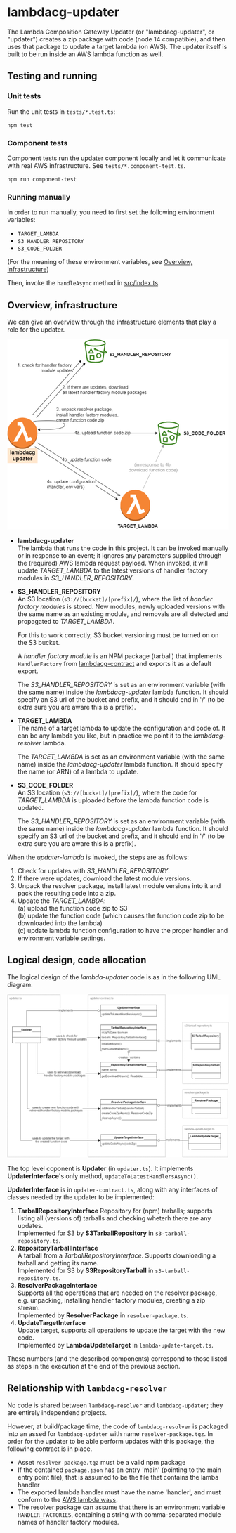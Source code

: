 # lambdacg-updater

The Lambda Composition Gateway Updater (or "lambdacg-updater", or "updater") creates a zip package with code (node 14 compatible), and then uses that package to update a target lambda (on AWS). The updater itself is built to be run inside an AWS lambda function as well. 

## Testing and running

### Unit tests

Run the unit tests in `tests/*.test.ts`:

    npm test

### Component tests

Component tests run the updater component locally and let it communicate with real AWS infrastructure. See `tests/*.component-test.ts`. 

    npm run component-test

### Running manually

In order to run manually, you need to first set the following environment variables:

* `TARGET_LAMBDA`
* `S3_HANDLER_REPOSITORY`
* `S3_CODE_FOLDER`

(For the meaning of these environment variables, see [Overview, infrastructure](overview-infrastructure))

Then, invoke the `handleAsync` method in [src/index.ts](src/index.ts).

## Overview, infrastructure

We can give an overview through the infrastructure elements that play a role for the updater. 

![Upater Infrastructure](diagrams/lambdacg-updater-infrastructure.png)

* **lambdacg-updater**    
  The lambda that runs the code in this project. It can be invoked manually or in response to an event; it ignores any parameters supplied through the (required) AWS lambda request payload. When invoked, it will update *TARGET_LAMBDA* to the latest versions of handler factory modules in *S3_HANDLER_REPOSITORY*.

* **S3_HANDLER_REPOSITORY**    
  An S3 location (`s3://[bucket]/[prefix]/`), where the list of *handler factory modules* is stored. New modules, newly uploaded versions with the same name as an existing module, and removals are all detected and propagated to *TARGET_LAMBDA*. 
  
  For this to work correctly, S3 bucket versioning must be turned on on the S3 bucket.         

  A *handler factory module* is an NPM package (tarball) that implements `HandlerFactory` from [lambdacg-contract](../lambdacg-contract) and exports it as a default export.    

  The *S3_HANDLER_REPOSITORY* is set as an environment variable (with the same name) inside the *lambdacg-updater* lambda function. It should specify an S3 url of the bucket and prefix, and it should end in '/' (to be extra sure you are aware this is a prefix).

* **TARGET_LAMBDA**    
  The name of a target lambda to update the configuration and code of. It can be any lambda you like, but in practice we point it to the *lambdacg-resolver* lambda.    

  The *TARGET_LAMBDA* is set as an environment variable (with the same name) inside the *lambdacg-updater* lambda function. It should specify the name (or ARN) of a lambda to update. 

* **S3_CODE_FOLDER**    
  An S3 location (`s3://[bucket]/[prefix]/`), where the code for *TARGET_LAMBDA* is uploaded before the lambda function code is updated.

  The *S3_HANDLER_REPOSITORY* is set as an environment variable (with the same name) inside the *lambdacg-updater* lambda function. It should specify an S3 url of the bucket and prefix, and it should end in '/' (to be extra sure you are aware this is a prefix).


When the *updater-lambda* is invoked, the steps are as follows:

1. Check for updates with *S3_HANDLER_REPOSITORY*.
2. If there were updates, download the latest module versions.
3. Unpack the resolver package, install latest module versions into it and pack the resulting code into a zip.
4. Update the *TARGET_LAMBDA*:    
   (a) upload the function code zip to S3    
   (b) update the function code (which causes the function code zip to be downloaded into the lambda)    
   (c) update lambda function configuration to have the proper handler and environment variable settings.

## Logical design, code allocation

The logical design of the *lambda-updater* code is as in the following UML diagram.

![Upater Infrastructure](diagrams/lambdacg-updater-logical-and-code.png)

The top level coponent is **Updater** (in `updater.ts`). It implements  **UpdaterInterface**'s only method, `updateToLatestHandlersAsync()`. 

**UpdaterInterface** is in `updater-contract.ts`, along with any interfaces of classes needed by the updater to be implemented:

1. **TarballRepositoryInterface** 
   Repository for (npm) tarballs; supports listing all (versions of) tarballs and checking wheterh there are any updates.    
   Implemented for S3 by **S3TarballRepository** in `s3-tarball-repository.ts`.
2. **RepositoryTarballInterface**    
   A tarball from a *TarballRepositoryInterface*. Supports downloading a tarball and getting its name.    
   Implemented for S3 by **S3RepositoryTarball** in `s3-tarball-repository.ts`.
3. **ResolverPackageInterface**    
   Supports all the operations that are needed on the resolver package, e.g. unpacking, installing handler factory modules, creating a zip stream.    
   Implemented by **ResolverPackage** in `resolver-package.ts`.
4. **UpdateTargetInterface**    
   Update target, supports all operations to update the target with the new code.    
   Implemented by **LambdaUpdateTarget** in `lambda-update-target.ts`.

These numbers (and the described components) correspond to those listed as steps in the execution at the end of the previous section.

## Relationship with `lambdacg-resolver`

No code is shared between `lambdacg-resolver` and `lambdacg-updater`; they are entirely independend projects.

However, at build/package time, the code of `lambdacg-resolver` is packaged into an assed for `lambdacg-updater` with name `resolver-package.tgz`. In order for the updater to be able perform updates with this package, the following contract is in place.

* Asset `resolver-package.tgz` must be a valid npm package
* If the contained `package.json` has an entry 'main' (pointing to the main entry point file), that is assumed to be the file that contains the lamba handler
* The exported lambda handler must have the name 'handler', and must conform to the [AWS lambda ways](https://docs.aws.amazon.com/lambda/latest/dg/nodejs-handler.html).
* The resolver package can assume that there is an environment variable `HANDLER_FACTORIES`, containing a string with comma-separated module names of handler factory modules.


